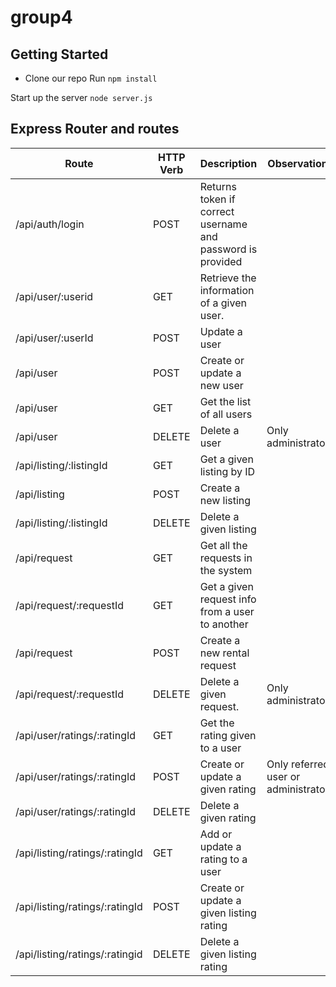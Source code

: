# group4

## Getting Started
- Clone our repo
Run
`npm install`

Start up the server
`node server.js`



## Express Router and routes

| Route | HTTP Verb | Description |Observations
| --------| --------- | ----------- |---|
|/api/auth/login | POST | Returns token if correct username and password is provided| |
| /api/user/:userid | GET | Retrieve the information of a given user. |
| /api/user/:userId| POST | Update a user| |
| /api/user| POST | Create or update a new user |
| /api/user| GET | Get the list of all users |
| /api/user| DELETE | Delete a user | Only administrators|
| /api/listing/:listingId| GET| Get a given listing by ID|
| /api/listing| POST | Create a new listing|
| /api/listing/:listingId| DELETE| Delete a given listing|
| /api/request | GET | Get all the requests in the system| |
| /api/request/:requestId| GET | Get a given request info from a user to another|
| /api/request| POST| Create a new rental request|
| /api/request/:requestId| DELETE| Delete a given request.| Only administrators|
| /api/user/ratings/:ratingId| GET | Get the rating given to a user|
| /api/user/ratings/:ratingId| POST| Create or update a given rating| Only referred user or administrators|
| /api/user/ratings/:ratingId| DELETE | Delete a given rating|
| /api/listing/ratings/:ratingId| GET | Add or update a rating to a user|
| /api/listing/ratings/:ratingId| POST | Create or update a given listing rating|
| /api/listing/ratings/:ratingid| DELETE | Delete a given listing rating|
